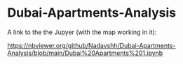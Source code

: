 # Dubai-Apartments-Analysis

A link to the the Jupyer (with the map working in it):

https://nbviewer.org/github/Nadavshh/Dubai-Apartments-Analysis/blob/main/Dubai%20Apartments%201.ipynb
